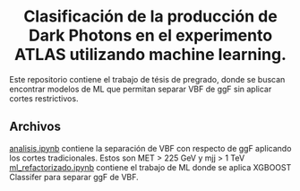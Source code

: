 <h1 align="center"> Clasificación de la producción de Dark Photons en el experimento ATLAS utilizando machine learning.  </h1>

Este repositorio contiene el trabajo de tésis de pregrado, donde se buscan encontrar modelos de ML que permitan separar VBF de ggF sin aplicar cortes restrictivos.  

## Archivos 
[analisis.ipynb](analisis.py) contiene la separación de VBF con respecto de ggF aplicando los cortes tradicionales. Estos son MET > 225 GeV y mjj > 1 TeV  
[ml_refactorizado.ipynb](ml_refactorizado.ipynb) contiene el trabajo de ML donde se aplica XGBOOST Classifer para separar ggF de VBF.
